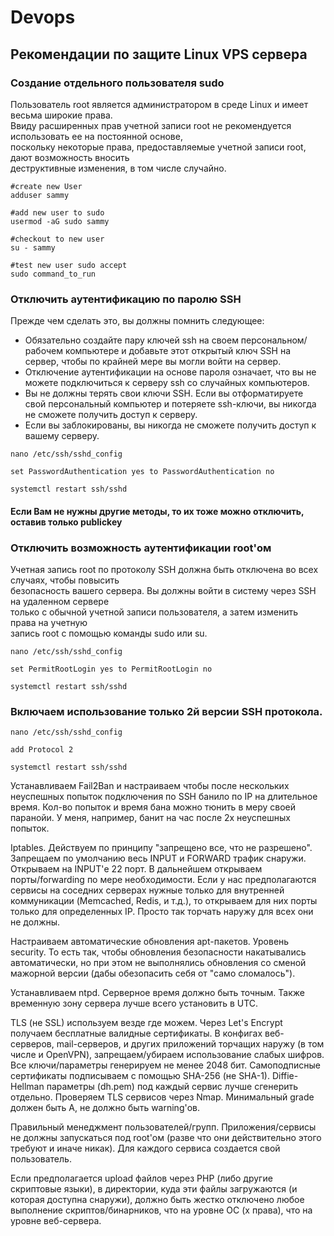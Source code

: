 # Devops

## Рекомендации по защите Linux VPS сервера

### Создание отдельного пользователя sudo
Пользователь root является администратором в среде Linux и имеет весьма широкие права.  
Ввиду расширенных прав учетной записи root не рекомендуется использовать ее на постоянной основе,  
поскольку некоторые права, предоставляемые учетной записи root, дают возможность вносить  
деструктивные изменения, в том числе случайно.  
```
#create new User
adduser sammy

#add new user to sudo
usermod -aG sudo sammy

#checkout to new user
su - sammy

#test new user sudo accept
sudo command_to_run
```

### Отключить аутентификацию по паролю SSH
Прежде чем сделать это, вы должны помнить следующее:
- Обязательно создайте пару ключей ssh на своем персональном/рабочем компьютере и добавьте этот открытый ключ SSH на сервер, чтобы по крайней мере вы могли войти на сервер.
- Отключение аутентификации на основе пароля означает, что вы не можете подключиться к серверу ssh со случайных компьютеров.
- Вы не должны терять свои ключи SSH. Если вы отформатируете свой персональный компьютер и потеряете ssh-ключи, вы никогда не сможете получить доступ к серверу.
- Если вы заблокированы, вы никогда не сможете получить доступ к вашему серверу.
```
nano /etc/ssh/sshd_config

set PasswordAuthentication yes to PasswordAuthentication no

systemctl restart ssh/sshd
```

#### Если Вам не нужны другие методы, то их тоже можно отключить, оставив только publickey

### Отключить возможность аутентификации root'ом
Учетная запись root по протоколу SSH должна быть отключена во всех случаях, чтобы повысить  
безопасность вашего сервера. Вы должны войти в систему через SSH на удаленном сервере  
только с обычной учетной записи пользователя, а затем изменить права на учетную  
запись root с помощью команды sudo или su.  
```
nano /etc/ssh/sshd_config

set PermitRootLogin yes to PermitRootLogin no

systemctl restart ssh/sshd
```

### Включаем использование только 2й версии SSH протокола.
```
nano /etc/ssh/sshd_config

add Protocol 2

systemctl restart ssh/sshd
```

Устанавливаем Fail2Ban и настраиваем чтобы после нескольких неуспешных попыток подключения по SSH банило по IP на длительное время. Кол-во попыток и время бана можно тюнить в меру своей паранойи. У меня, например, банит на час после 2х неуспешных попыток.  

Iptables. Действуем по принципу "запрещено все, что не разрешено". Запрещаем по умолчанию весь INPUT и FORWARD трафик снаружи. Открываем на INPUT'е 22 порт. В дальнейшем открываем порты/forwarding по мере необходимости. Если у нас предполагаются сервисы на соседних серверах нужные только для внутренней коммуникации (Memcached, Redis, и т.д.), то открываем для них порты только для определенных IP. Просто так торчать наружу для всех они не должны.  

Настраиваем автоматические обновления apt-пакетов. Уровень security. То есть так, чтобы обновления безопасности накатывались автоматически, но при этом не выполнялись обновления со сменой мажорной версии (дабы обезопасить себя от "само сломалось").  

Устанавливаем ntpd. Серверное время должно быть точным. Также временную зону сервера лучше всего установить в UTC.  

TLS (не SSL) используем везде где можем. Через Let's Encrypt получаем бесплатные валидные сертификаты. В конфигах веб-серверов, mail-серверов, и других приложений торчащих наружу (в том числе и OpenVPN), запрещаем/убираем использование слабых шифров. Все ключи/параметры генерируем не менее 2048 бит. Самоподписные сертификаты подписываем с помощью SHA-256 (не SHA-1). Diffie-Hellman параметры (dh.pem) под каждый сервис лучше сгенерить отдельно. Проверяем TLS сервисов через Nmap. Минимальный grade должен быть A, не должно быть warning'ов.  

Правильный менеджмент пользователей/групп. Приложения/сервисы не должны запускаться под root'ом (разве что они действительно этого требуют и иначе никак). Для каждого сервиса создается свой пользователь.  

Если предполагается upload файлов через PHP (либо другие скриптовые языки), в директории, куда эти файлы загружаются (и которая доступна снаружи), должно быть жестко отключено любое выполнение скриптов/бинарников, что на уровне ОС (x права), что на уровне веб-сервера.  